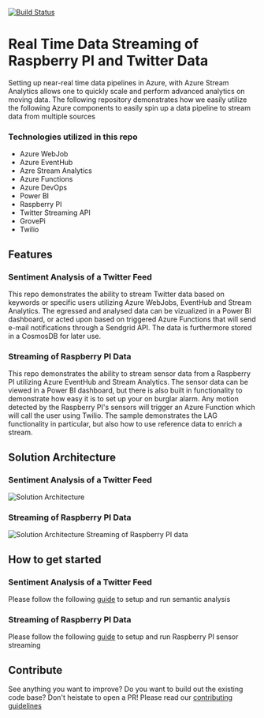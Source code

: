 [![Build Status](https://dev.azure.com/excellaco/azure-stream-analysis-pipelines/_apis/build/status/excellaco.azure-stream-analysis)](https://dev.azure.com/excellaco/azure-stream-analysis-pipelines/_build/latest?definitionId=1)

# Real Time Data Streaming of Raspberry PI and Twitter Data

Setting up near-real time data pipelines in Azure, with Azure Stream Analytics allows one to quickly scale and perform advanced analytics on moving data. The following repository demonstrates how we easily utilize the following Azure components to easily spin up a data pipeline to stream data from multiple sources

### Technologies utilized in this repo
* Azure WebJob
* Azure EventHub
* Azre Stream Analytics
* Azure Functions
* Azure DevOps
* Power BI
* Raspberry PI
* Twitter Streaming API
* GrovePi
* Twilio

## Features

### Sentiment Analysis of a Twitter Feed
This repo demonstrates the ability to stream Twitter data based on keywords or specific users utilizing Azure WebJobs, EventHub and Stream Analytics. The egressed and analysed data can be vizualized in a Power BI dashboard, or acted upon based on triggered Azure Functions that will send e-mail notifications through a Sendgrid API. The data is furthermore stored in a CosmosDB for later use.

### Streaming of Raspberry PI Data
This repo demonstrates the ability to stream sensor data from a Raspberry PI utilizing Azure EventHub and Stream Analytics. The sensor data can be viewed in a Power BI dashboard, but there is also built in functionality to demonstrate how easy it is to set up your on burglar alarm. Any motion detected by the Raspberry PI's sensors will trigger an Azure Function which will call the user using Twilio. The sample demonstrates the LAG functionality in particular, but also how to use reference data to enrich a stream. 

## Solution Architecture

### Sentiment Analysis of a Twitter Feed
![Solution Architecture](https://www.lucidchart.com/publicSegments/view/69aabaa9-865d-42e1-b175-96a9639cc2a9/image.png)

### Streaming of Raspberry PI Data
![Solution Architecture Streaming of Raspberry PI data](https://github.com/excellaco/azure-sentiment-analysis/blob/master/Raspberry%20PI%20Stream.png)

## How to get started

### Sentiment Analysis of a Twitter Feed
Please follow the following [guide](https://github.com/excellaco/azure-sentiment-analysis/blob/master/deploy-and-run-semantic-analysis.md) to setup and run semantic analysis

### Streaming of Raspberry PI Data
Please follow the following [guide](https://github.com/excellaco/azure-sentiment-analysis/blob/master/deploy-and-run-raspberrypi-stream.md)
to setup and run Raspberry PI sensor streaming

## Contribute
See anything you want to improve? Do you want to build out the existing code base? Don't heistate to open a PR!
Please read our [contributing guidelines](https://github.com/excellaco/azure-sentiment-analysis/blob/master/contributing.md)


